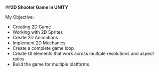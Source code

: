 ##**2D Shooter Game in UNITY** 

My Objective:
- Creating 2D Game
- Working with 2D Sprites
- Create 2D Animations
- Implement 2D Mechanics
- Create a complete game loop
- Create UI elements that work across multiple resolutions and aspect ratios
- Build the game for multiple platforms


